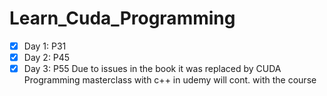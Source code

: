 # Learn_Cuda_Programming

* [X] Day 1: P31
* [X] Day 2: P45
* [X] Day 3: P55 Due to issues in the book it was replaced by CUDA Programming masterclass with c++ in udemy will cont. with the course
